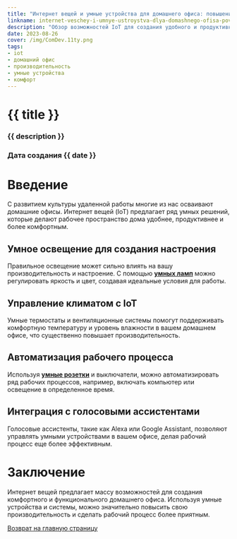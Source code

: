 ```yaml
---
title: "Интернет вещей и умные устройства для домашнего офиса: повышение производительности и комфорта"
linkname: internet-veschey-i-umnye-ustroystva-dlya-domashnego-ofisa-povyshenie-proizvoditelnosti-i-komforta
description: "Обзор возможностей IoT для создания удобного и продуктивного домашнего рабочего пространства."
date: 2023-08-26
cover: /img/ComDev.11ty.png
tags:
- iot
- домашний офис
- производительность
- умные устройства
- комфорт
---
```


# {{ title }}
### {{ description }}
### Дата создания {{ date }}

# Введение

С развитием культуры удаленной работы многие из нас осваивают домашние офисы. Интернет вещей (IoT) предлагает ряд умных решений, которые делают рабочее пространство дома удобнее, продуктивнее и более комфортным.

## Умное освещение для создания настроения

Правильное освещение может сильно влиять на вашу производительность и настроение. С помощью **[умных ламп](/)** можно регулировать яркость и цвет, создавая идеальные условия для работы.

## Управление климатом с IoT

Умные термостаты и вентиляционные системы помогут поддерживать комфортную температуру и уровень влажности в вашем домашнем офисе, что существенно повышает производительность.

## Автоматизация рабочего процесса

Используя **[умные розетки](/)** и выключатели, можно автоматизировать ряд рабочих процессов, например, включать компьютер или освещение в определенное время.

## Интеграция с голосовыми ассистентами

Голосовые ассистенты, такие как Alexa или Google Assistant, позволяют управлять умными устройствами в вашем офисе, делая рабочий процесс еще более эффективным.

# Заключение

Интернет вещей предлагает массу возможностей для создания комфортного и функционального домашнего офиса. Используя умные устройства и системы, можно значительно повысить свою производительность и сделать рабочий процесс более приятным.

[Возврат на главную страницу](/)
